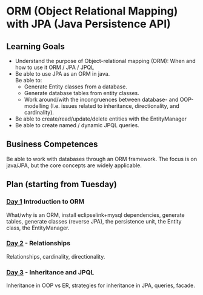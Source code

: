 # ORM (Object Relational Mapping) with JPA (Java Persistence API)

## Learning Goals
  * Understand the purpose of Object-relational mapping (ORM): When and how to use it
ORM / JPA / JPQL
  * Be able to use JPA as an ORM in java.  
    Be able to:
    * Generate Entity classes from a database.
    * Generate database tables from entity classes.
    * Work around/with the incongruences between database- and OOP-modelling
      (I.e. issues related to inheritance, directionality, and cardinality).
  * Be able to create/read/update/delete entities with the EntityManager
  * Be able to create named / dynamic JPQL queries.

## Business Competences
Be able to work with databases through an ORM framework. The focus is on
java/JPA, but the core concepts are widely applicable.


## Plan (starting from Tuesday)

### [Day 1](Day1) Introduction to ORM
What/why is an ORM, install eclipselink+mysql dependencies, generate tables,
generate classes (reverse JPA), the persistence unit, the Entity class, the
EntityManager.

### [Day 2](Day2) - Relationships
Relationships, cardinality, directionality.

### [Day 3](Day3) - Inheritance and JPQL
Inheritance in OOP vs ER, strategies for inheritance in JPA, queries, facade.

<!--
## Exercises
[Exercise 1 - Basic JPA](https://docs.google.com/document/d/1CB9LYW6uzFy6ibe7fLSHGI_5Ymx6kzdSdARNtsNO0ME/edit?usp=sharing)<br>
[Exercise 2 - Relationships](https://docs.google.com/document/d/1Juic12T0bjb2sf-9dTuxrKXa1l5QA6ak-wTTINlK4dY/edit?usp=sharing)<br>
[Exercise 3 - Inheritance](https://docs.google.com/document/d/1IiTDPL4wDW_0S8sWAHxH_ijYu9SyB6xzyql7aRnTomI/edit?usp=sharing)<br>
[Exercise 4 - JPQL](https://docs.google.com/document/d/18QeY8y6yz0JVo39gQfQ22InDUHtBN29ViFao5s4tQPc/edit?usp=sharing)

## Study point exercises
[Study point exercises](https://docs.google.com/document/d/1BKihRmnhl18P5GCzSlO3UnDlUBm5fEaLUalaiTTxev4/edit?usp=sharing)
-->

<!--
## References
[Video JPA setup](https://www.twitch.tv/videos/168683174)  
[Video JPA database table -> entityclass](https://www.twitch.tv/videos/168934609)  
[Vide JPA relationships](https://www.twitch.tv/videos/168939780)

[Lars' slides](learning-resources/ORM-intro.pdf)  
<a href="https://en.wikibooks.org/wiki/Java_Persistence" target="_blank">Wikibooks - Java Persistence</a><br>
<a href="https://en.wikibooks.org/wiki/Java_Persistence/EclipseLink" target="_blank">Wikibooks - EclipseLink</a><br>
<a href="https://en.wikipedia.org/wiki/Object-relational_mapping" target="_blank">Wikipedia - ORM</a><br>
<a href="https://docs.oracle.com/javaee/7/api/javax/persistence/package-summary.html" target="_blank">Oracle Docs - Persistence Package API doc</a><br>

<a href="http://www.oracle.com/technetwork/middleware/ias/toplink-jpa-annotations-096251.html#Basic" target="_blank">Oracle Docs - Annoations</a><br>

**Relationships**<br>
<a href="https://www.javacodegeeks.com/2015/02/jpa-tutorial.html" target="_blank">Javacodegeeks (Chapters 5, 5.1, 5.2, 5.3)</a><br>
<a href="https://www.tutorialspoint.com/jpa/jpa_entity_relationships.htm" target="_blank">Tutorialspoint - Relationships</a><br>

**Inheritance**<br>
<a href="https://www.javacodegeeks.com/minibook/jpa-minibook" target="_blank">JPA Minibook (Pages 25-33)</a><br>
<a href="https://en.wikibooks.org/wiki/Java_Persistence/Inheritance" target="_blank">Wikibooks - Persistence</a><br>

**Entity manager**<br>
<a href="https://www.tutorialspoint.com/jpa/jpa_entity_managers.htm" target="_blank">Tutorialspoint - Entity manager</a><br>

**JPQL**<br>
[Wikibooks - JPQ](https://en.wikibooks.org/wiki/Java_Persistence/JPQL)  
this the main resource on JPQL)  
[JBay Blog - JPQL Tutorial](http://blog.jbaysolutions.com/2014/10/16/jpa-2-tutorial-queries-on-the-model)  
[JPQL demo part 1](https://drive.google.com/open?id=0BwZfnBsxgR1jYXdqMjVTU3dGTDA)  
[JPQL demo part 2](https://drive.google.com/open?id=0BwZfnBsxgR1jVWlfd28zN2JYUm8) -- this may not play in the browser, but you can download it.
-->

